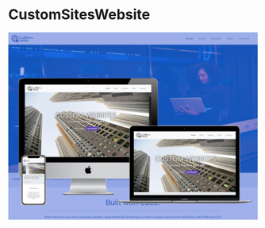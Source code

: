 # CustomSitesWebsite

![CustomSitesWebsite](https://github.com/whitehatws/CustomSitesWebsite/blob/main/customwebsitesdribble.png)

